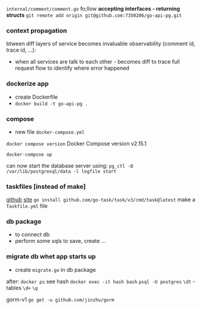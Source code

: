 `internal/comment/comment.go` fo;llow
**accepting interfaces - returning structs**
`git remote add origin git@github.com:7350206/go-api-pg.git`

### context propagation
btween diff layers of service becomes invaluable
observability (comment id, trace id, ...): 
- when all services are talk to each other - becomes diff to trace full request flow to identify where error happened

### dockerize app
- create Dockerfile
- `docker build -t go-api-pg .`

### compose
- new file `docker-compose.yml`

`docker compose version`
Docker Compose version v2.15.1

`docker-compose up`

can now start the database server using:
`pg_ctl -D /var/lib/postgresql/data -l logfile start`


### taskfiles [instead of make]
[github](https://github.com/go-task/task/blob/master/Taskfile.yml)
[site](https://taskfile.dev/)
`go install github.com/go-task/task/v3/cmd/task@latest`
make a  `Taskfile.yml` file

### db package
- to connect db
- perform some sqls to save, create ...

### migrate db whet app starts up
- create `migrate.go` in db package

after:
`docker ps` see hash
`docker exec -it hash bash`
`psql -U postgres`
`\dt` - tables
`\d+` 
`\q` 



gorm-v1
`go get -u github.com/jinzhu/gorm`

